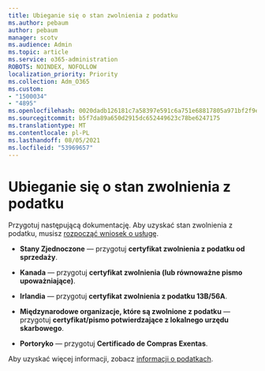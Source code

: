 ```yaml
---
title: Ubieganie się o stan zwolnienia z podatku
ms.author: pebaum
author: pebaum
manager: scotv
ms.audience: Admin
ms.topic: article
ms.service: o365-administration
ROBOTS: NOINDEX, NOFOLLOW
localization_priority: Priority
ms.collection: Adm_O365
ms.custom:
- "1500034"
- "4895"
ms.openlocfilehash: 0020dadb126181c7a58397e591c6a751e68817805a971bf2f9e9bdda94c6f1e4
ms.sourcegitcommit: b5f7da89a650d2915dc652449623c78be6247175
ms.translationtype: MT
ms.contentlocale: pl-PL
ms.lasthandoff: 08/05/2021
ms.locfileid: "53969657"
---
```

# <a name="apply-for-tax-exempt-status"></a>Ubieganie się o stan zwolnienia z podatku

Przygotuj następującą dokumentację. Aby uzyskać stan zwolnienia z podatku, musisz [rozpocząć wniosek o usługę](https://go.microsoft.com/fwlink/p/?linkid=518322).

- **Stany Zjednoczone** — przygotuj **certyfikat zwolnienia z podatku od sprzedaży**.

- **Kanada** — przygotuj **certyfikat zwolnienia (lub równoważne pismo upoważniające)**.

- **Irlandia** — przygotuj **certyfikat zwolnienia z podatku 13B/56A**.

- **Międzynarodowe organizacje, które są zwolnione z podatku** — przygotuj **certyfikat/pismo potwierdzające z lokalnego urzędu skarbowego**.

- **Portoryko** — przygotuj **Certificado de Compras Exentas**.

Aby uzyskać więcej informacji, zobacz [informacji o podatkach](/microsoft-365/commerce/billing-and-payments/tax-information).
